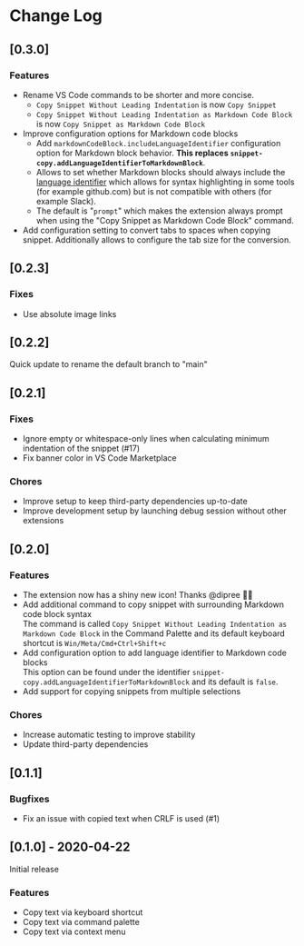 # Change Log

## [0.3.0]

### Features

- Rename VS Code commands to be shorter and more concise.
    - `Copy Snippet Without Leading Indentation` is now `Copy Snippet`
    - `Copy Snippet Without Leading Indentation as Markdown Code Block` is now `Copy Snippet as Markdown Code Block`
- Improve configuration options for Markdown code blocks
  - Add `markdownCodeBlock.includeLanguageIdentifier` configuration option for Markdown block behavior. **This replaces `snippet-copy.addLanguageIdentifierToMarkdownBlock`**. 
  - Allows to set whether Markdown blocks should always include the [language identifier](https://help.github.com/en/github/writing-on-github/creating-and-highlighting-code-blocks) which allows for syntax highlighting in some tools (for example github.com) but is not compatible with others (for example Slack).  
  - The default is "`prompt`" which makes the extension always prompt when using the "Copy Snippet as Markdown Code Block" command.
- Add configuration setting to convert tabs to spaces when copying snippet. Additionally allows to configure the tab size for the conversion. 

## [0.2.3]

### Fixes

- Use absolute image links

## [0.2.2]

Quick update to rename the default branch to "main"

## [0.2.1]

### Fixes

- Ignore empty or whitespace-only lines when calculating minimum indentation of the snippet (#17)
- Fix banner color in VS Code Marketplace

### Chores

- Improve setup to keep third-party dependencies up-to-date
- Improve development setup by launching debug session without other extensions

## [0.2.0]

### Features

- The extension now has a shiny new icon! Thanks @dipree 🙌🏼
- Add additional command to copy snippet with surrounding Markdown code block syntax  
  The command is called `Copy Snippet Without Leading Indentation as Markdown Code Block` in the Command Palette and its default keyboard shortcut is `Win/Meta/Cmd+Ctrl+Shift+c`
- Add configuration option to add language identifier to Markdown code blocks  
  This option can be found under the identifier `snippet-copy.addLanguageIdentifierToMarkdownBlock` and its default is `false`.
- Add support for copying snippets from multiple selections

### Chores

- Increase automatic testing to improve stability
- Update third-party dependencies

## [0.1.1]

### Bugfixes

- Fix an issue with copied text when CRLF is used (#1)

## [0.1.0] - 2020-04-22

Initial release

### Features

- Copy text via keyboard shortcut
- Copy text via command palette
- Copy text via context menu
